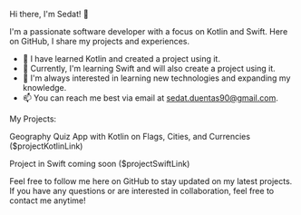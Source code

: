 Hi there, I'm Sedat! 👋

I'm a passionate software developer with a focus on Kotlin and Swift. Here on GitHub, I share my projects and experiences.

- 💼 I have learned Kotlin and created a project using it.
- 💼 Currently, I'm learning Swift and will also create a project using it.
- 🌱 I'm always interested in learning new technologies and expanding my knowledge.
- 📫 You can reach me best via email at sedat.duentas90@gmail.com.

My Projects:

Geography Quiz App with Kotlin on Flags, Cities, and Currencies ($projectKotlinLink)

Project in Swift coming soon ($projectSwiftLink)

Feel free to follow me here on GitHub to stay updated on my latest projects. If you have any questions or are interested in collaboration, feel free to contact me anytime!

